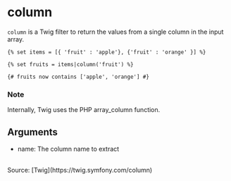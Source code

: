 # column

`column` is a Twig filter to return the values from a single column in the input array.

```twig
{% set items = [{ 'fruit' : 'apple'}, {'fruit' : 'orange' }] %}

{% set fruits = items|column('fruit') %}

{# fruits now contains ['apple', 'orange'] #}
```


### Note
Internally, Twig uses the PHP array_column function.

## Arguments

<ul><li>name: The column name to extract</li></ul>
<br>
Source: [Twig](https://twig.symfony.com/column)